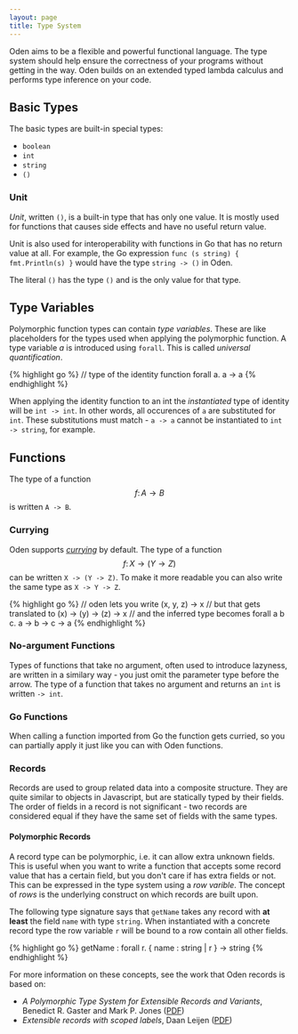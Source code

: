 ```yaml
---
layout: page
title: Type System
---
```


Oden aims to be a flexible and powerful functional language. The
type system should help ensure the correctness of your programs
without getting in the way. Oden builds on an extended typed lambda
calculus and performs type inference on your code.

## Basic Types

The basic types are built-in special types:

* `boolean`
* `int`
* `string`
* `()`

### Unit

*Unit*, written `()`, is a built-in type that has only one value. It is mostly
used for functions that causes side effects and have no useful return value.

Unit is also used for interoperability with functions in Go that has no
return value at all. For example, the Go expression `func (s string) {
fmt.Println(s) }` would have the type `string -> ()` in Oden.

The literal `()` has the type `()` and is the only value for that type.

## Type Variables

Polymorphic function types can contain *type variables*. These are like
placeholders for the types used when applying the polymorphic function. A
type variable *a* is introduced using `forall`. This is called *universal
quantification*.

{% highlight go %}
// type of the identity function
forall a. a -> a
{% endhighlight %}

When applying the identity function to an int the *instantiated* type
of identity will be `int -> int`. In other words, all occurences of `a` are
substituted for `int`. These substitutions must match - `a -> a` cannot be
instantiated to `int -> string`, for example.

## Functions

The type of a function $$f\colon A \to B$$ is written `A -> B`.

### Currying

Oden supports [*currying*](https://en.wikipedia.org/wiki/Currying)
by default. The type of a function $$f\colon X \to (Y \to Z)$$ can be
written `X -> (Y -> Z)`. To make it more readable you can also write the same
type as `X -> Y -> Z`.

{% highlight go %}
// oden lets you write
(x, y, z) -> x
// but that gets translated to
(x) -> (y) -> (z) -> x
// and the inferred type becomes
forall a b c. a -> b -> c -> a
{% endhighlight %}

### No-argument Functions

Types of functions that take no argument, often used to introduce lazyness, are
written in a similary way - you just omit the parameter type before the arrow.
The type of a function that takes no argument and returns an `int` is written
`-> int`.

### Go Functions

When calling a function imported from Go the function gets curried, so you can
partially apply it just like you can with Oden functions.

<script type="text/javascript" src="http://cdn.mathjax.org/mathjax/latest/MathJax.js?config=TeX-AMS-MML_HTMLorMML"></script>

### Records

Records are used to group related data into a composite structure. They are
quite similar to objects in Javascript, but are statically typed by their
fields. The order of fields in a record is not significant - two records are
considered equal if they have the same set of fields with the same types.

#### Polymorphic Records

A record type can be polymorphic, i.e. it can allow extra unknown fields. This
is useful when you want to write a function that accepts some record value that
has a certain field, but you don't care if has extra fields or not. This can be
expressed in the type system using a *row varible*. The concept of *rows* is
the underlying construct on which records are built upon.

The following type signature says that `getName` takes any record with **at
least** the field `name` with type `string`. When instantiated with a concrete
record type the row variable `r` will be bound to a row contain all other
fields.

{% highlight go %}
getName : forall r. { name : string | r } -> string
{% endhighlight %}

For more information on these concepts, see the work that Oden records is
based on:

* *A Polymorphic Type System for Extensible Records and Variants*, Benedict R.
  Gaster and Mark P. Jones ([PDF](http://www.cs.cmu.edu/~aldrich/courses/819/papers/row-poly.pdf))
* *Extensible records with scoped labels*, Daan Leijen ([PDF](http://research.microsoft.com/pubs/65409/scopedlabels.pdf))
